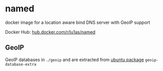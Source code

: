 # named

docker image for a location aware bind DNS server with GeoIP support

Docker Hub: [hub.docker.com/r/lu1as/named](https://hub.docker.com/r/lu1as/named)

## GeoIP

GeoIP databases in `./geoip` and are extracted from [ubuntu package](https://packages.ubuntu.com/bionic/geoip-database-extra) `geoip-database-extra`
